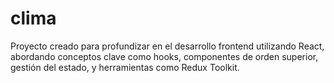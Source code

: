 # clima
Proyecto creado para profundizar en el desarrollo frontend utilizando React, abordando conceptos clave como  hooks,  componentes de orden superior,  gestión del estado, y  herramientas como  Redux Toolkit.
